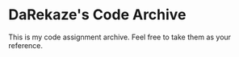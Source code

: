 # DaRekaze's Code Archive

This is my code assignment archive. Feel free to take them as your reference.
